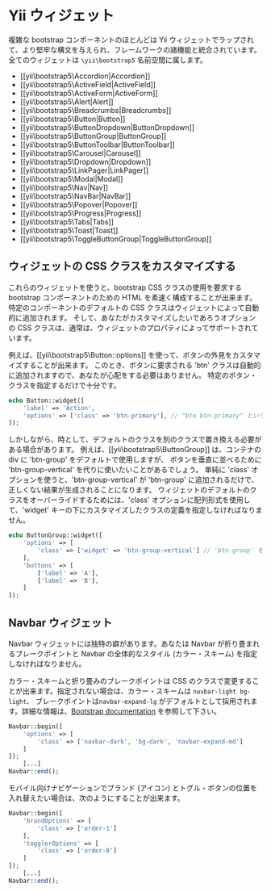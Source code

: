 Yii ウィジェット
================

複雑な bootstrap コンポーネントのほとんどは Yii ウィジェットでラップされて、より堅牢な構文を与えられ、フレームワークの諸機能と統合されています。
全てのウィジェットは `\yii\bootstrap5` 名前空間に属します。

- [[yii\bootstrap5\Accordion|Accordion]]
- [[yii\bootstrap5\ActiveField|ActiveField]]
- [[yii\bootstrap5\ActiveForm|ActiveForm]]
- [[yii\bootstrap5\Alert|Alert]]
- [[yii\bootstrap5\Breadcrumbs|Breadcrumbs]]
- [[yii\bootstrap5\Button|Button]]
- [[yii\bootstrap5\ButtonDropdown|ButtonDropdown]]
- [[yii\bootstrap5\ButtonGroup|ButtonGroup]]
- [[yii\bootstrap5\ButtonToolbar|ButtonToolbar]]
- [[yii\bootstrap5\Carousel|Carousel]]
- [[yii\bootstrap5\Dropdown|Dropdown]]
- [[yii\bootstrap5\LinkPager|LinkPager]]
- [[yii\bootstrap5\Modal|Modal]]
- [[yii\bootstrap5\Nav|Nav]]
- [[yii\bootstrap5\NavBar|NavBar]]
- [[yii\bootstrap5\Popover|Popover]]
- [[yii\bootstrap5\Progress|Progress]]
- [[yii\bootstrap5\Tabs|Tabs]]
- [[yii\bootstrap5\Toast|Toast]]
- [[yii\bootstrap5\ToggleButtonGroup|ToggleButtonGroup]]


## ウィジェットの CSS クラスをカスタマイズする <span id="customizing-css-classes"></span>

これらのウィジェットを使うと、bootstrap CSS クラスの使用を要求する bootstrap コンポーネントのための HTML を素速く構成することが出来ます。特定のコンポーネントのデフォルトの CSS クラスはウィジェットによって自動的に追加されます。
そして、あなたがカスタマイズしたいであろうオプションの CSS クラスは、通常は、ウィジェットのプロパティによってサポートされています。

例えば、[[yii\bootstrap5\Button::options]] を使って、ボタンの外見をカスタマイズすることが出来ます。
このとき、ボタンに要求される 'btn' クラスは自動的に追加されますので、あなたが心配をする必要はありません。
特定のボタン・クラスを指定するだけで十分です。

```php
echo Button::widget([
    'label' => 'Action',
    'options' => ['class' => 'btn-primary'], // "btn btn-primary" というクラスを生成
]);
```

しかしながら、時として、デフォルトのクラスを別のクラスで置き換える必要がある場合があります。
例えば、[[yii\bootstrap5\ButtonGroup]] は、コンテナの div に 'btn-group' をデフォルトで使用しますが、
ボタンを垂直に並べるために 'btn-group-vertical' を代りに使いたいことがあるでしょう。
単純に 'class' オプションを使うと、'btn-group-vertical' が 'btn-group' に追加されるだけで、正しくない結果が生成されることになります。
ウィジェットのデフォルトのクラスをオーバーライドするためには、'class' オプションに配列形式を使用して、'widget' キーの下にカスタマイズしたクラスの定義を指定しなければなりません。

```php
echo ButtonGroup::widget([
    'options' => [
        'class' => ['widget' => 'btn-group-vertical'] // 'btn-group' を 'btn-group-vertical' で置き換え
    ],
    'buttons' => [
        ['label' => 'A'],
        ['label' => 'B'],
    ]
]);
```

## Navbar ウィジェット <span id="navbar-widget"></span>

Navbar ウィジェットには独特の癖があります。あなたは Navbar が折り畳まれるブレークポイントと
Navbar の全体的なスタイル (カラー・スキーム) を指定しなければなりません。

カラー・スキームと折り畳みのブレークポイントは CSS のクラスで変更することが出来ます。指定されない場合は、カラー・スキームは `navbar-light bg-light`、
ブレークポイントは`navbar-expand-lg` がデフォルトとして採用されます。詳細な情報は、[Bootstrap documentation](https://getbootstrap.com/docs/4.2/components/navbar/) を参照して下さい。

```php
Navbar::begin([
    'options' => [
        'class' => ['navbar-dark', 'bg-dark', 'navbar-expand-md']
    ]
]);
    [...]
Navbar::end();
``` 

モバイル向けナビゲーションでブランド (アイコン) とトグル・ボタンの位置を入れ替えたい場合は、次のようにすることが出来ます。

```php
Navbar::begin([
	'brandOptions' => [
		'class' => ['order-1']
	],
	'togglerOptions' => [
		'class' => ['order-0']
	]
]);
    [...]
Navbar::end();
```
